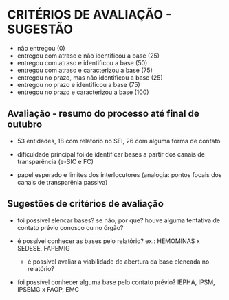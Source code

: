 # CRITÉRIOS DE AVALIAÇÃO - SUGESTÃO

 - não entregou (0)
 - entregou com atraso e não identificou a base (25)
 - entregou com atraso e identificou a base (50) 
 - entregou com atraso e caracterizou a base (75)
 - entregou no prazo, mas não identificou a base (25) 
 - entregou no prazo e identificou a base (75) 
 - entregou no prazo e caracterizou a base (100) 


## Avaliação - resumo do processo até final de outubro

- 53 entidades, 18 com relatório no SEI, 26 com alguma forma de contato

- dificuldade principal foi de identificar bases a partir dos canais de transparência (e-SIC e FC)

- papel esperado e limites dos interlocutores (analogia: pontos focais dos canais de transparênia passiva)

## Sugestões de critérios de avaliação

- foi possível elencar bases? se não, por que? houve alguma tentativa de contato prévio conosco ou no órgão?

- é possível conhecer as bases pelo relatório? ex.: HEMOMINAS x SEDESE, FAPEMIG
  - é possível avaliar a viabilidade de abertura da base elencada no relatório? 

- foi possível conhecer alguma base pelo contato prévio? IEPHA, IPSM, IPSEMG x FAOP, EMC 

